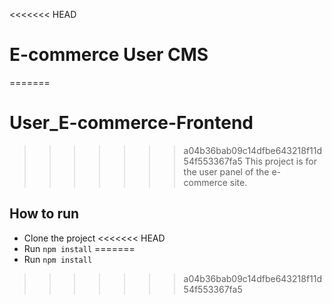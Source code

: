 <<<<<<< HEAD
# E-commerce User CMS
=======
# User_E-commerce-Frontend
>>>>>>> a04b36bab09c14dfbe643218f11d54f553367fa5
This project is for the user panel of the e-commerce site.

## How to run
- Clone the project
<<<<<<< HEAD
- Run `npm install`
=======
- Run `npm install`
>>>>>>> a04b36bab09c14dfbe643218f11d54f553367fa5

